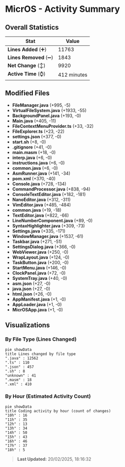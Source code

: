 # MicrOS - Activity Summary 

## Overall Statistics

| Stat                   | Value                                                             |
| ---------------------- | ----------------------------------------------------------------- |
| **Lines Added** (➕)   | 11763                                          |
| **Lines Removed** (➖) | 1843                                        |
| **Net Change** (↕)    | 9920                |
| **Active Time** (⌚)   | 412 minutes |


## Modified Files
- **FileManager.java** (+995, -5)
- **VirtualFileSystem.java** (+1933, -55)
- **BackgroundPanel.java** (+193, -0)
- **Main.java** (+405, -11)
- **FileContextMenuProvider.ts** (+33, -32)
- **FileExplorer.ts** (+23, -22)
- **settings.json** (+377, -0)
- **start.sh** (+8, -0)
- **.gitignore** (+41, -0)
- **main.masm** (+18, -0)
- **interp.java** (+6, -0)
- **instructions.java** (+6, -0)
- **common.java** (+6, -0)
- **AsmRunner.java** (+141, -34)
- **pom.xml** (+370, -40)
- **Console.java** (+728, -134)
- **CommandProcessor.java** (+838, -94)
- **ConsoleTextEditor.java** (+182, -181)
- **NanoEditor.java** (+312, -311)
- **VimEditor.java** (+485, -484)
- **common.java** (+19, -18)
- **TextEditor.java** (+822, -66)
- **LineNumberComponent.java** (+89, -0)
- **SyntaxHighlighter.java** (+309, -73)
- **Settings.java** (+335, -171)
- **WindowManager.java** (+1537, -61)
- **Taskbar.java** (+271, -51)
- **SettingsDialog.java** (+366, -0)
- **WebViewer.java** (+250, -0)
- **WrapLayout.java** (+124, -0)
- **TaskButton.java** (+200, -0)
- **StartMenu.java** (+146, -0)
- **ClockPanel.java** (+72, -0)
- **SystemTray.java** (+40, -0)
- **asm.json** (+27, -0)
- **java.json** (+27, -0)
- **html.json** (+26, -0)
- **AppManifest.java** (+1, -0)
- **AppLoader.java** (+1, -0)
- **MicrOSApp.java** (+1, -0)

## Visualizations

### By File Type (Lines Changed)

```mermaid
pie showData
title Lines changed by file type
".java" : 12562
".ts" : 110
".json" : 457
".sh" : 8
"unknown" : 41
".masm" : 18
".xml" : 410
```

### By Hour (Estimated Activity Count)

```mermaid
pie showData
title Coding activity by hour (count of changes)
"10h" : 16
"11h" : 35
"12h" : 13
"13h" : 34
"14h" : 50
"15h" : 43
"16h" : 46
"17h" : 37
"18h" : 5
```


> **Last Updated:** 20/02/2025, 18:16:32